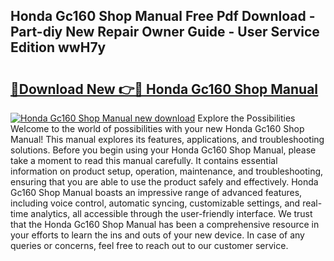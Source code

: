 ## Honda Gc160 Shop Manual Free Pdf Download - Part-diy New Repair Owner Guide - User Service Edition wwH7y

# <h2><a href="http://bc24744.oget.top/?id=Honda+Gc160+Shop+Manual">🔗Download New 👉🔴 Honda Gc160 Shop Manual</a></h2>

[![Honda Gc160 Shop Manual new download](https://i.imgur.com/5g1atiW.png)](http://bc24744.oget.top/?id=Honda+Gc160+Shop+Manual)
Explore the Possibilities Welcome to the world of possibilities with your new Honda Gc160 Shop Manual! This manual explores its features, applications, and troubleshooting solutions. Before you begin using your Honda Gc160 Shop Manual, please take a moment to read this manual carefully. It contains essential information on product setup, operation, maintenance, and troubleshooting, ensuring that you are able to use the product safely and effectively. Honda Gc160 Shop Manual boasts an impressive range of advanced features, including voice control, automatic syncing, customizable settings, and real-time analytics, all accessible through the user-friendly interface. We trust that the Honda Gc160 Shop Manual has been a comprehensive resource in your efforts to learn the ins and outs of your new device. In case of any queries or concerns, feel free to reach out to our customer service.
